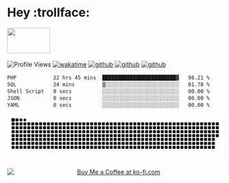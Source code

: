 # Hey :trollface:
<a href="#">
    <img src="https://media1.giphy.com/media/L0C3eo0XgklO7iqXRC/source.gif" width="100" height="60"/>
</a>

![Profile Views](https://visitor-badge.glitch.me/badge?page_id=saedyousef.saedyousef&left_color=grey&right_color=blue&left_text=👀+Profile+Views)
[![wakatime](https://wakatime.com/badge/user/03bf07e2-4c78-4826-8603-8922f0241061.svg)](https://wakatime.com/@03bf07e2-4c78-4826-8603-8922f0241061)
[![github](https://img.shields.io/github/followers/saedyousef?logo=github&style=plastic)](https://github.com/saedyousef?tab=followers)
[![github](https://github.com/saedyousef/saedyousef/actions/workflows/snake.yml/badge.svg)](https://github.com/saedyousef/saedyousef)
[![github](https://github.com/saedyousef/saedyousef/actions/workflows/waka.yml/badge.svg)](https://github.com/saedyousef/saedyousef)

<!-- <img src="https://github-readme-stats.vercel.app/api?username=saedyousef&show_icons=true&count_private=true" width="100%" /> --> 

<!--START_SECTION:waka-->

```text
PHP            22 hrs 45 mins  ████████████████████████▓   98.21 %
SQL            24 mins         ▒░░░░░░░░░░░░░░░░░░░░░░░░   01.78 %
Shell Script   0 secs          ░░░░░░░░░░░░░░░░░░░░░░░░░   00.00 %
JSON           0 secs          ░░░░░░░░░░░░░░░░░░░░░░░░░   00.00 %
YAML           0 secs          ░░░░░░░░░░░░░░░░░░░░░░░░░   00.00 %
```

<!--END_SECTION:waka-->
    
![github contribution grid snake animation](https://raw.githubusercontent.com/saedyousef/saedyousef/output/github-contribution-grid-snake.svg)

<div align="center">
<a href='https://ko-fi.com/X8X4DZ9YG' target='_blank'><img height='36' style='display:flex;border:0px;height:36px;margin:auto;left:50%' src='https://cdn.ko-fi.com/cdn/kofi2.png?v=3' border='0' alt='Buy Me a Coffee at ko-fi.com' /></a>
</div>

